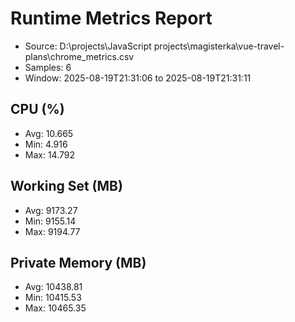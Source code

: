 ﻿# Runtime Metrics Report

- Source: D:\projects\JavaScript projects\magisterka\vue-travel-plans\chrome_metrics.csv
- Samples: 6
- Window: 2025-08-19T21:31:06 to 2025-08-19T21:31:11

## CPU (%)
- Avg: 10.665
- Min: 4.916
- Max: 14.792

## Working Set (MB)
- Avg: 9173.27
- Min: 9155.14
- Max: 9194.77

## Private Memory (MB)
- Avg: 10438.81
- Min: 10415.53
- Max: 10465.35
